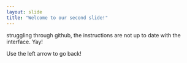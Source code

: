 ```yaml
---
layout: slide
title: "Welcome to our second slide!"
---
```


struggling through github, the instructions are not up to date with the interface. Yay!

Use the left arrow to go back!
